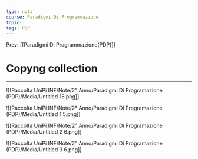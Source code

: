 ```yaml
---
type: nota
course: Paradigmi Di Programmazione
topic: 
tags: PDP
---
```


Prev: [[Paradigmi Di Programmazione(PDP)]]

# Copyng collection
---


![[Raccolta UniPi INF/Note/2° Anno/Paradigmi Di Programazione (PDP)/Media/Untitled 18.png]]

![[Raccolta UniPi INF/Note/2° Anno/Paradigmi Di Programazione (PDP)/Media/Untitled 1 5.png]]

![[Raccolta UniPi INF/Note/2° Anno/Paradigmi Di Programazione (PDP)/Media/Untitled 2 6.png]]

![[Raccolta UniPi INF/Note/2° Anno/Paradigmi Di Programazione (PDP)/Media/Untitled 3 6.png]]

